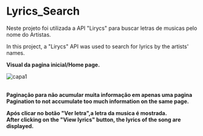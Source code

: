 # Lyrics_Search
Neste projeto foi utilizada a API "Lirycs" para buscar letras de musicas pelo nome do Artistas.

In this project, a "Lirycs" API was used to search for lyrics by the artists' names.

<b>Visual da pagina inicial/Home page.</b>
 
![capa1](https://user-images.githubusercontent.com/65626953/94342006-7d6ad080-ffe4-11ea-89fd-ed62680ede7c.jpg)


<br>
<b>
Paginação para não acumular muita informação em apenas uma pagina<br>
Pagination to not accumulate too much information on the same page.<br>
 
<b>Após clicar no botão "Ver letra",a letra da musica é mostrada.<br>
After clicking on the "View lyrics" button, the lyrics of the song are displayed.</b><br>


<br>

